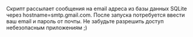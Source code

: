 Скрипт рассылает сообщения на email адреса из базы данных SQLite через hostname=smtp.gmail.com.
После запуска потребуется ввести ваш email и пароль от почты. Не забудьте разрешить доступ небезопасным приложениям ;)
